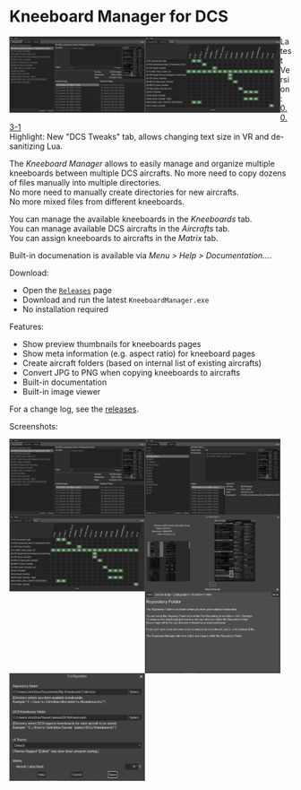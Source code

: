 # Kneeboard Manager   for DCS

<img src="images/tab_kneeboards.png" style="width: 48%; float: left;" alt="Screenshot Kneeboards Tab"/>   <img src="images/tab_matrix.png" style="width: 48%; float: left;" alt="Screenshot Matrix Tab"/>

Latest Version: [0.0.3-1](//github.com/dantei-dev/Kneeboard-Manager-Releases/releases)   
Highlight: New "DCS Tweaks" tab, allows changing text size in VR and de-sanitizing Lua.

The *Kneeboard Manager* allows to easily manage and organize multiple kneeboards between multiple DCS aircrafts.
No more need to copy dozens of files manually into multiple directories.  
No more need to manually create directories for new aircrafts.  
No more mixed files from different kneeboards.  

You can manage the available kneeboards in the *Kneeboards* tab.  
You can manage available DCS aircrafts in the *Aircrafts* tab.  
You can assign kneeboards to aircrafts in the *Matrix* tab.  

Built-in documenation is available via *Menu > Help > Documentation...*.  

Download:
- Open the [`Releases`](//github.com/dantei-dev/Kneeboard-Manager-Releases/releases) page
- Download and run the latest `KneeboardManager.exe`
- No installation required

Features:
- Show preview thumbnails for kneeboards pages
- Show meta information (e.g. aspect ratio) for kneeboard pages
- Create aircraft folders (based on internal list of existing aircrafts)
- Convert JPG to PNG when copying kneeboards to aircrafts
- Built-in documentation
- Built-in image viewer

For a change log, see the [releases](//github.com/dantei-dev/Kneeboard-Manager-Releases/releases/).


Screenshots:

<img src="images/tab_kneeboards.png" style="width: 48%; float: left;" alt="Screenshot Kneeboards Tab"/>   <img src="images/tab_aircrafts.png" style="width: 48%; float: left;" alt="Screenshot Aircrafts Tab"/>
<img src="images/tab_matrix.png" style="width: 48%; float: left;" alt="Screenshot Matrix Tab"/>  <img src="images/kneeboard_browser.png" style="width: 48%; float: left;" alt="Screenshot Kneeboard Browser"/>
<img src="images/help_browser.png" style="width: 48%; float: left;" alt="Screenshot Help Browser"/>  <img src="images/configuration_dialog.png" style="width: 48%; float: left;" alt="Screenshot Configuration Dialog"/>  
